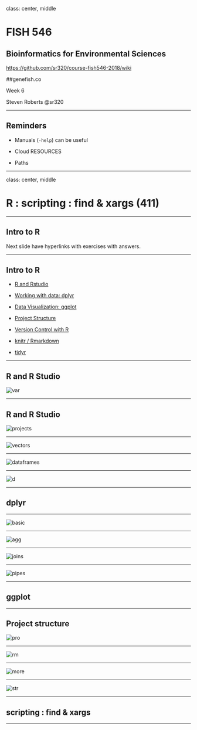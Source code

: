 class: center, middle

# FISH 546
## Bioinformatics for Environmental Sciences

https://github.com/sr320/course-fish546-2018/wiki

##genefish.co

Week 6


Steven Roberts
@sr320

---

## Reminders

- Manuals (`-help`) can be useful

- Cloud RESOURCES

- Paths

---

class: center, middle


# R : scripting : find & xargs (411)

---


## Intro to R

Next slide have hyperlinks with exercises with answers.



---


## Intro to R

- [R and Rstudio](https://sr320.github.io/course-fish497-2018/assignments/r-intro/)


- [Working with data: dplyr](https://sr320.github.io/course-fish497-2018/assignments/r-data/)


- [Data Visualization: ggplot](https://sr320.github.io/course-fish497-2018/assignments/r-datavis/)


- [Project Structure](https://sr320.github.io/course-fish497-2018/materials/project-structure/)


- [Version Control with R](https://sr320.github.io/course-fish497-2018/materials/version-control-R)


- [knitr / Rmarkdown](https://sr320.github.io/course-fish497-2018/assignments/knitr/)


- [tidyr](https://r4ds.had.co.nz/tidy-data.html)

---


## R and R Studio

![var](http://gannet.fish.washington.edu/seashell/snaps/Introduction_to_R__Data_Science_for_SAFS_2018-11-06_10-22-44.png)

---


## R and R Studio

![projects](http://gannet.fish.washington.edu/seashell/snaps/Screen_Capture_on_2018-11-06_at_10-26-25.gif)


---


![vectors](http://gannet.fish.washington.edu/seashell/snaps/Data_Structures__Data_Science_for_SAFS_2018-11-06_10-28-42.png)

---

![dataframes](http://gannet.fish.washington.edu/seashell/snaps/Data_Structures__Data_Science_for_SAFS_2018-11-06_10-29-41.png)

---


![d](http://gannet.fish.washington.edu/seashell/snaps/Data_Structures__Data_Science_for_SAFS_2018-11-06_10-30-30.png)


---

## dplyr

---

![basic](http://gannet.fish.washington.edu/seashell/snaps/Working_with_Tabular_Data__Data_Science_for_SAFS_2018-11-06_11-40-09.png)


---

![agg](http://gannet.fish.washington.edu/seashell/snaps/Working_with_Tabular_Data__Data_Science_for_SAFS_2018-11-06_11-41-02.png)

---

![joins](http://gannet.fish.washington.edu/seashell/snaps/Working_with_Tabular_Data__Data_Science_for_SAFS_2018-11-06_11-41-43.png)

---


![pipes](http://gannet.fish.washington.edu/seashell/snaps/Working_with_Tabular_Data__Data_Science_for_SAFS_2018-11-06_11-43-21.png)

---

## ggplot

---

## Project structure

![pro](http://gannet.fish.washington.edu/seashell/snaps/Project_Structure__Data_Science_for_SAFS_2018-11-06_11-58-11.png)


---



![rm](http://gannet.fish.washington.edu/seashell/snaps/Project_Structure__Data_Science_for_SAFS_2018-11-06_11-59-21.png)




---

![more](http://gannet.fish.washington.edu/seashell/snaps/Project_Structure__Data_Science_for_SAFS_2018-11-06_12-00-00.png)

---

![str](http://gannet.fish.washington.edu/seashell/snaps/Project_Structure__Data_Science_for_SAFS_2018-11-06_12-00-31.png)

---


## scripting : find & xargs


---

